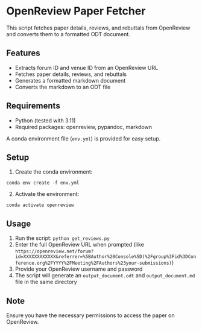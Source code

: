 # OpenReview Paper Fetcher

This script fetches paper details, reviews, and rebuttals from OpenReview and converts them to a formatted ODT document.

## Features

- Extracts forum ID and venue ID from an OpenReview URL
- Fetches paper details, reviews, and rebuttals
- Generates a formatted markdown document
- Converts the markdown to an ODT file

## Requirements

- Python (tested with 3.11)
- Required packages: openreview, pypandoc, markdown

A conda environment file (`env.yml`) is provided for easy setup.

## Setup

1. Create the conda environment:
```
conda env create -f env.yml
```

2. Activate the environment:
```
conda activate openreview
```

## Usage

1. Run the script: `python get_reviews.py`
2. Enter the full OpenReview URL when prompted (like `https://openreview.net/forum?id=XXXXXXXXXXXX&referrer=%5BAuthor%20Console%5D(%2Fgroup%3Fid%3DConference.org%2FYYYY%2FMeeting%2FAuthors%23your-submissions)`)
3. Provide your OpenReview username and password
4. The script will generate an `output_document.odt` and `output_document.md` file in the same directory

## Note

Ensure you have the necessary permissions to access the paper on OpenReview.